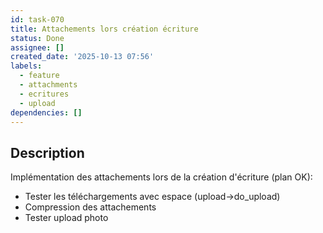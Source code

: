 ```yaml
---
id: task-070
title: Attachements lors création écriture
status: Done
assignee: []
created_date: '2025-10-13 07:56'
labels:
  - feature
  - attachments
  - ecritures
  - upload
dependencies: []
---
```


## Description

<!-- SECTION:DESCRIPTION:BEGIN -->
Implémentation des attachements lors de la création d'écriture (plan OK):
- Tester les téléchargements avec espace (upload->do_upload)
- Compression des attachements
- Tester upload photo
<!-- SECTION:DESCRIPTION:END -->
